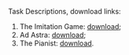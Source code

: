 Task Descriptions, download links:
1. The Imitation Game: [download](https://judge.softuni.org/Contests/Practice/DownloadResource/17071);
2. Ad Astra: [download](https://judge.softuni.org/Contests/Practice/DownloadResource/17072);
3. The Pianist: [download](https://judge.softuni.org/Contests/Practice/DownloadResource/20462).